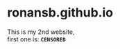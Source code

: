 # ronansb.github.io
This is my 2nd website,<br>
first one is: <strong><code>CENSORED</code></strong>
